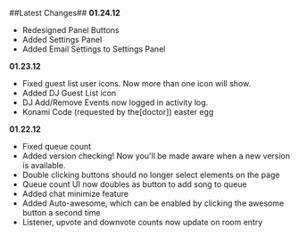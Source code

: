 ##Latest Changes##
**01.24.12**

* Redesigned Panel Buttons
* Added Settings Panel
* Added Email Settings to Settings Panel

**01.23.12**

* Fixed guest list user icons. Now more than one icon will show.
* Added DJ Guest List icon
* DJ Add/Remove Events now logged in activity log.
* Konami Code (requested by the[doctor]) easter egg

**01.22.12**

* Fixed queue count
* Added version checking! Now you'll be made aware when a new version is available.
* Double clicking buttons should no longer select elements on the page
* Queue count UI now doubles as button to add song to queue
* Added chat minimize feature 
* Added Auto-awesome, which can be enabled by clicking the awesome button a second time
* Listener, upvote and downvote counts now update on room entry
